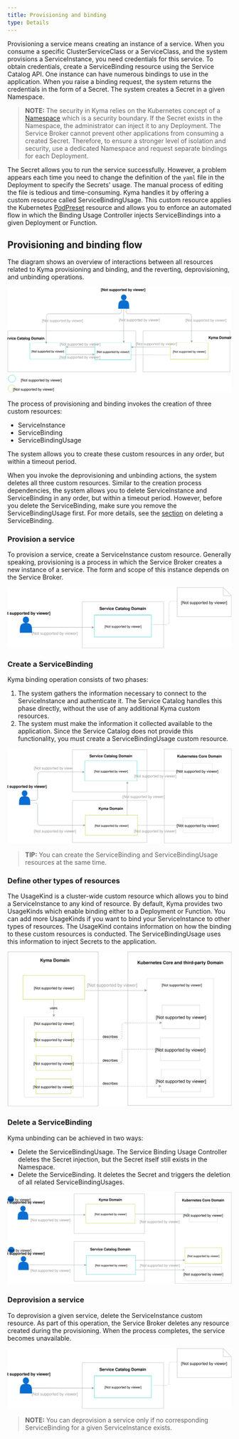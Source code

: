 ```yaml
---
title: Provisioning and binding
type: Details
---
```


Provisioning a service means creating an instance of a service. When you consume a specific ClusterServiceClass or a ServiceClass, and the system provisions a ServiceInstance, you need credentials for this service. To obtain credentials, create a ServiceBinding resource using the Service Catalog API. One instance can have numerous bindings to use in the application. When you raise a binding request, the system returns the credentials in the form of a Secret. The system creates a Secret in a given Namespace.

> **NOTE:** The security in Kyma relies on the Kubernetes concept of a [Namespace](https://kubernetes.io/docs/concepts/overview/working-with-objects/namespaces/) which is a security boundary. If the Secret exists in the Namespace, the administrator can inject it to any Deployment. The Service Broker cannot prevent other applications from consuming a created Secret. Therefore, to ensure a stronger level of isolation and security, use a dedicated Namespace and request separate bindings for each Deployment.

The Secret allows you to run the service successfully. However, a problem appears each time you need to change the definition of the `yaml` file in the Deployment to specify the Secrets' usage. The manual process of editing the file is tedious and time-consuming. Kyma handles it by offering a custom resource called ServiceBindingUsage. This custom resource applies the Kubernetes [PodPreset](https://kubernetes.io/docs/concepts/workloads/pods/podpreset/) resource and allows you to enforce an automated flow in which the Binding Usage Controller injects ServiceBindings into a given Deployment or Function.


## Provisioning and binding flow

The diagram shows an overview of interactions between all resources related to Kyma provisioning and binding, and the reverting, deprovisioning, and unbinding operations.

![Kyma provisioning and binding](./assets/provisioning-and-binding.svg)

The process of provisioning and binding invokes the creation of three custom resources:
- ServiceInstance
- ServiceBinding
- ServiceBindingUsage

The system allows you to create these custom resources in any order, but within a timeout period.

When you invoke the deprovisioning and unbinding actions, the system deletes all three custom resources. Similar to the creation process dependencies, the system allows you to delete ServiceInstance and ServiceBinding in any order, but within a timeout period. However, before you delete the ServiceBinding, make sure you remove the ServiceBindingUsage first. For more details, see the [section](#details-provisioning-and-binding-delete-a-servicebinding) on deleting a ServiceBinding.

### Provision a service

To provision a service, create a ServiceInstance custom resource. Generally speaking, provisioning is a process in which the Service Broker creates a new instance of a service. The form and scope of this instance depends on the Service Broker.

![Kyma provisioning](./assets/provisioning.svg)

### Create a ServiceBinding

Kyma binding operation consists of two phases:

1. The system gathers the information necessary to connect to the ServiceInstance and authenticate it. The Service Catalog handles this phase directly, without the use of any additional Kyma custom resources.
2. The system must make the information it collected available to the application. Since the Service Catalog does not provide this functionality, you must create a ServiceBindingUsage custom resource.

![Kyma binding](./assets/binding.svg)

> **TIP:** You can create the ServiceBinding and ServiceBindingUsage resources at the same time.

### Define other types of resources

The UsageKind is a cluster-wide custom resource which allows you to bind a ServiceInstance to any kind of resource. By default, Kyma provides two UsageKinds which enable binding either to a Deployment or Function. You can add more UsageKinds if you want to bind your ServiceInstance to other types of resources. The UsageKind contains information on how the binding to these custom resources is conducted. The ServiceBindingUsage uses this information to inject Secrets to the application.

![Kyma UsageKind](./assets/usagekind.svg)


### Delete a ServiceBinding

Kyma unbinding can be achieved in two ways:
- Delete the ServiceBindingUsage. The Service Binding Usage Controller deletes the Secret injection, but the Secret itself still exists in the Namespace.
- Delete the ServiceBinding. It deletes the Secret and triggers the deletion of all related ServiceBindingUsages.

![Kyma unbinding](./assets/unbinding.svg)

### Deprovision a service

To deprovision a given service, delete the ServiceInstance custom resource. As part of this operation, the Service Broker deletes any resource created during the provisioning. When the process completes, the service becomes unavailable.

![Kyma deprovisioning](./assets/deprovisioning.svg)

> **NOTE:** You can deprovision a service only if no corresponding ServiceBinding for a given ServiceInstance exists.
